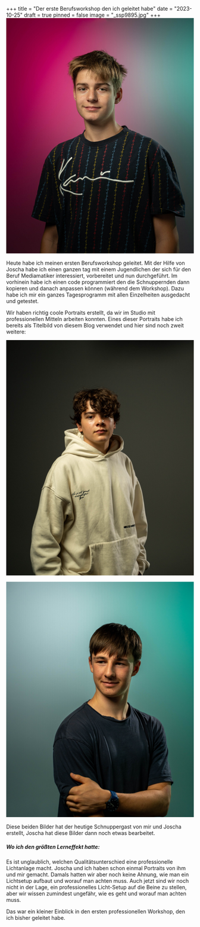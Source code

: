 +++
title = "Der erste Berufsworkshop den ich geleitet habe"
date = "2023-10-25"
draft = true
pinned = false
image = "_ssp9895.jpg"
+++
![](_ssp9895.jpg)

Heute habe ich meinen ersten Berufsworkshop geleitet. Mit der Hilfe von Joscha habe ich einen ganzen tag mit einem Jugendlichen der sich für den Beruf Mediamatiker interessiert, vorbereitet und nun durchgeführt. Im vorhinein habe ich einen code programmiert den die Schnuppernden dann kopieren und danach anpassen können (während dem Workshop). Dazu habe ich mir ein ganzes Tagesprogramm mit allen Einzelheiten ausgedacht und getestet. 

Wir haben richtig coole Portraits erstellt, da wir im Studio mit professionellen Mitteln arbeiten konnten. Eines dieser Portraits habe ich bereits als Titelbild von diesem Blog verwendet und hier sind noch zweit weitere:

![](mittel-_ssp9903-.png)

![](mittel-_ssp9916-.png)

Diese beiden Bilder hat der heutige Schnuppergast von mir und Joscha erstellt, Joscha hat diese Bilder dann noch etwas bearbeitet. 



##### Wo ich den größten Lerneffekt hatte:

Es ist unglaublich, welchen Qualitätsunterschied eine professionelle Lichtanlage macht. Joscha und ich haben schon einmal Portraits von ihm und mir gemacht. Damals hatten wir aber noch keine Ahnung, wie man ein Lichtsetup aufbaut und worauf man achten muss. Auch jetzt sind wir noch nicht in der Lage, ein professionelles Licht-Setup auf die Beine zu stellen, aber wir wissen zumindest ungefähr, wie es geht und worauf man achten muss. 

Das war ein kleiner Einblick in den ersten professionellen Workshop, den ich bisher geleitet habe.